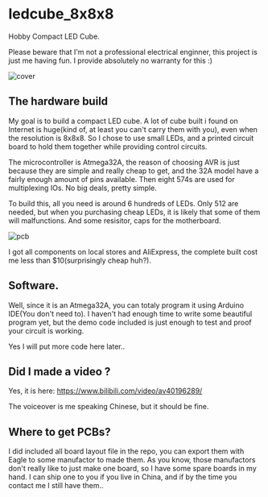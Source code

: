 # ledcube_8x8x8

Hobby Compact LED Cube.

Please beware that I'm not a professional electrical enginner, this project is just me having fun. I provide absolutely no warranty for this :)

![cover](https://raw.githubusercontent.com/trulyspinach/ledcube_8x8x8/master/img/cube.png)

## The hardware build

My goal is to build a compact LED cube. A lot of cube built i found on Internet is huge(kind of, at least you can't carry them with you), even when the resolution is 8x8x8. So I chose to use small LEDs, and a printed circuit board to hold them together while providing control circuits.

The microcontroller is Atmega32A, the reason of choosing AVR is just because they are simple and really cheap to get, and the 32A model have a fairly enough amount of pins available. Then eight 574s are used for multiplexing IOs. No big deals, pretty simple.

To build this, all you need is around 6 hundreds of LEDs. Only 512 are needed, but when you purchasing cheap LEDs, it is likely that some of them will malfunctions. And some resisitor, caps for the motherboard.

![pcb](https://raw.githubusercontent.com/trulyspinach/ledcube_8x8x8/master/img/pcb.png)

I got all components on local stores and AliExpress, the complete built cost me less than $10(surprisingly cheap huh?).

## Software.

Well, since it is an Atmega32A, you can totaly program it using Arduino IDE(You don't need to).
I haven't had enough time to write some beautiful program yet, but the demo code included is just enough to test and proof your circuit is working.

Yes I will put more code here later..

## Did I made a video ?

Yes, it is here: https://www.bilibili.com/video/av40196289/

The voiceover is me speaking Chinese, but it should be fine.

## Where to get PCBs?

I did included all board layout file in the repo, you can export them with Eagle to some manufactor to made them.
As you know, those manufactors don't really like to just make one board, so I have some spare boards in my hand. I can ship one to you if you live in China, and if by the time you contact me I still have them..
